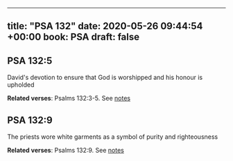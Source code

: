 
---
title: "PSA 132"
date: 2020-05-26 09:44:54 +00:00
book: PSA
draft: false
---

## PSA 132:5

David's devotion to ensure that God is worshipped and his honour is upholded

**Related verses**: Psalms 132:3-5. See [notes](https://my.bible.com/notes/3437905685567496856)


## PSA 132:9

The priests wore white garments as a symbol of purity and righteousness

**Related verses**: Psalms 132:9. See [notes](https://my.bible.com/notes/3557487253696274506)

